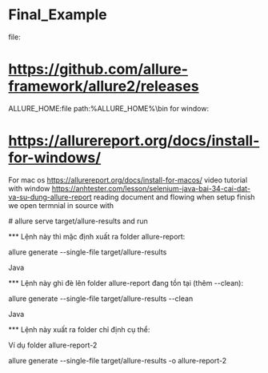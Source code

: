 # Final\_Example
file:
# https://github.com/allure-framework/allure2/releases
ALLURE_HOME:file
path:%ALLURE_HOME%\bin
for window:
# https://allurereport.org/docs/install-for-windows/
For mac os
https://allurereport.org/docs/install-for-macos/
video tutorial with window
https://anhtester.com/lesson/selenium-java-bai-34-cai-dat-va-su-dung-allure-report
reading document and flowing
when setup finish
we open termnial in source with 


\# allure serve target/allure-results and run



\*\*\* Lệnh này thì mặc định xuất ra folder allure-report:



allure generate --single-file target/allure-results

Java



\*\*\* Lệnh này ghi đè lên folder allure-report đang tồn tại (thêm --clean):



allure generate --single-file target/allure-results --clean

Java



\*\*\* Lệnh này xuất ra folder chỉ định cụ thể:

Ví dụ folder allure-report-2



allure generate --single-file target/allure-results -o allure-report-2

